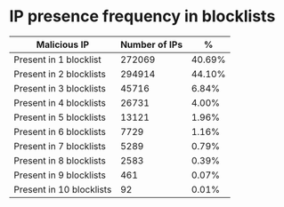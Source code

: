 # IP presence frequency in blocklists
| Malicious IP | Number of IPs | % |
|----|----|----|
| Present in 1 blocklist | 272069 | 40.69% |
| Present in 2 blocklists | 294914 | 44.10% |
| Present in 3 blocklists | 45716 | 6.84% |
| Present in 4 blocklists | 26731 | 4.00% |
| Present in 5 blocklists | 13121 | 1.96% |
| Present in 6 blocklists | 7729 | 1.16% |
| Present in 7 blocklists | 5289 | 0.79% |
| Present in 8 blocklists | 2583 | 0.39% |
| Present in 9 blocklists | 461 | 0.07% |
| Present in 10 blocklists | 92 | 0.01% |
